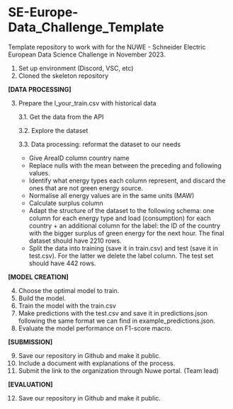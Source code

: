 # SE-Europe-Data_Challenge_Template
Template repository to work with for the NUWE - Schneider Electric European Data Science Challenge in November 2023.

1. Set up environment (Discord, VSC, etc)
2. Cloned the skeleton repository

**[DATA PROCESSING]**

3. Prepare the l_your_train.csv with historical data

    3.1. Get the data from the API

    3.2. Explore the dataset

    3.3. Data processing: reformat the dataset to our needs
    
    - Give AreaID column country name
    - Replace nulls with the mean between the preceding and following values. 
    - Identify what energy types each column represent, and discard the ones that are not green energy source. 
    - Normalise all energy values are in the same units (MAW)
    - Calculate surplus column
    - Adapt the structure of the dataset to the following schema: one column for each energy type and load (consumption) for each country + an additional column for the label: the ID of the country with the bigger surplus of green energy for the next hour. The final dataset should have 2210 rows. 
    - Split the data into training (save it in train.csv) and test (save it in test.csv). For the latter we delete the label column. The test set should have 442 rows. 

**[MODEL CREATION]**

4. Choose the optimal model to train.
5. Build the model.
6. Train the model with the train.csv
7. Make predictions with the test.csv and save it in predictions.json following the same format we can find in example_predictions.json.
8. Evaluate the model performance on F1-score macro.

**[SUBMISSION]**

9. Save our repository in Github and make it public.
10. Include a document with explanations of the process.
11. Submit the link to the organization through Nuwe portal. (Team lead)

**[EVALUATION]**

12. Save our repository in Github and make it public.
